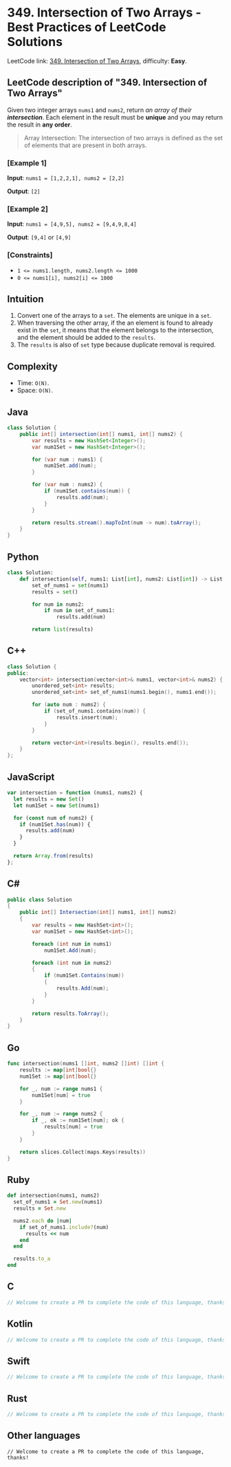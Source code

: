 # 349. Intersection of Two Arrays - Best Practices of LeetCode Solutions
LeetCode link: [349. Intersection of Two Arrays](https://leetcode.com/problems/intersection-of-two-arrays), difficulty: **Easy**.

## LeetCode description of "349. Intersection of Two Arrays"
Given two integer arrays `nums1` and `nums2`, return _an array of their **intersection**_.
Each element in the result must be **unique** and you may return the result in **any order**.

> Array Intersection: The intersection of two arrays is defined as the set of elements that are present in both arrays.

### [Example 1]
**Input**: `nums1 = [1,2,2,1], nums2 = [2,2]`

**Output**: `[2]`

### [Example 2]
**Input**: `nums1 = [4,9,5], nums2 = [9,4,9,8,4]`

**Output**: `[9,4]` or `[4,9]`

### [Constraints]
- `1 <= nums1.length, nums2.length <= 1000`
- `0 <= nums1[i], nums2[i] <= 1000`

## Intuition
1. Convert one of the arrays to a `set`. The elements are unique in a `set`.
2. When traversing the other array, if the an element is found to already exist in the `set`, it means that the element belongs to the intersection, and the element should be added to the `results`.
3. The `results` is also of `set` type because duplicate removal is required.

## Complexity
* Time: `O(N)`.
* Space: `O(N)`.

## Java
```java
class Solution {
    public int[] intersection(int[] nums1, int[] nums2) {
        var results = new HashSet<Integer>();
        var num1Set = new HashSet<Integer>();

        for (var num : nums1) {
            num1Set.add(num);
        }

        for (var num : nums2) {
            if (num1Set.contains(num)) {
                results.add(num);
            }
        }

        return results.stream().mapToInt(num -> num).toArray();
    }
}
```

## Python
```python
class Solution:
    def intersection(self, nums1: List[int], nums2: List[int]) -> List[int]:
        set_of_nums1 = set(nums1)
        results = set()

        for num in nums2:
            if num in set_of_nums1:
                results.add(num)

        return list(results)
```

## C++
```cpp
class Solution {
public:
    vector<int> intersection(vector<int>& nums1, vector<int>& nums2) {
        unordered_set<int> results;
        unordered_set<int> set_of_nums1(nums1.begin(), nums1.end());

        for (auto num : nums2) {
            if (set_of_nums1.contains(num)) {
                results.insert(num);
            }
        }

        return vector<int>(results.begin(), results.end());
    }
};
```

## JavaScript
```javascript
var intersection = function (nums1, nums2) {
  let results = new Set()
  let num1Set = new Set(nums1)

  for (const num of nums2) {
    if (num1Set.has(num)) {
      results.add(num)
    }
  }

  return Array.from(results)
};
```

## C#
```c#
public class Solution
{
    public int[] Intersection(int[] nums1, int[] nums2)
    {
        var results = new HashSet<int>();
        var num1Set = new HashSet<int>();

        foreach (int num in nums1)
            num1Set.Add(num);

        foreach (int num in nums2)
        {
            if (num1Set.Contains(num))
            {
                results.Add(num);
            }
        }

        return results.ToArray();
    }
}
```

## Go
```go
func intersection(nums1 []int, nums2 []int) []int {
    results := map[int]bool{}
    num1Set := map[int]bool{}

    for _, num := range nums1 {
        num1Set[num] = true
    }

    for _, num := range nums2 {
        if _, ok := num1Set[num]; ok {
            results[num] = true
        }
    }

    return slices.Collect(maps.Keys(results))
}
```

## Ruby
```ruby
def intersection(nums1, nums2)
  set_of_nums1 = Set.new(nums1)
  results = Set.new

  nums2.each do |num|
    if set_of_nums1.include?(num)
      results << num
    end
  end

  results.to_a
end
```

## C
```c
// Welcome to create a PR to complete the code of this language, thanks!
```

## Kotlin
```kotlin
// Welcome to create a PR to complete the code of this language, thanks!
```

## Swift
```swift
// Welcome to create a PR to complete the code of this language, thanks!
```

## Rust
```rust
// Welcome to create a PR to complete the code of this language, thanks!
```

## Other languages
```
// Welcome to create a PR to complete the code of this language, thanks!
```
